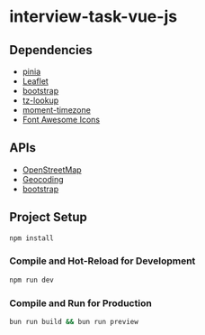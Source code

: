 # interview-task-vue-js

## Dependencies

-   [pinia](https://pinia.vuejs.org/)
-   [Leaflet](https://leafletjs.com/)
-   [bootstrap](https://getbootstrap.com/)
-   [tz-lookup](https://www.npmjs.com/package/tz-lookup)
-   [moment-timezone](https://momentjs.com/timezone/)
-   [Font Awesome Icons](https://fontawesome.com/icons)

## APIs

-   [OpenStreetMap](https://www.openstreetmap.org/)
-   [Geocoding](https://geocode.maps.co/)
-   [bootstrap](https://getbootstrap.com/)

## Project Setup

```sh
npm install
```

### Compile and Hot-Reload for Development

```sh
npm run dev
```

### Compile and Run for Production

```sh
bun run build && bun run preview
```
